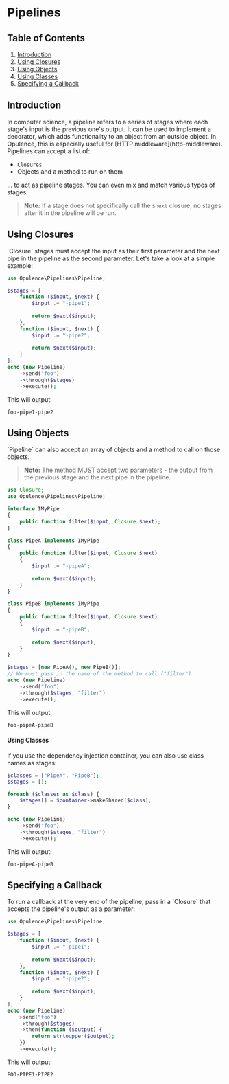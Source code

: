 # Pipelines

## Table of Contents
1. [Introduction](#introduction)
2. [Using Closures](#using-closures)
3. [Using Objects](#using-objects)
  1. [Using Classes](#using-classes)
4. [Specifying a Callback](#specifying-a-callback)

<h2 id="introduction">Introduction</h2>
In computer science, a pipeline refers to a series of stages where each stage's input is the previous one's output.  It can be used to implement a decorator, which adds functionality to an object from an outside object.  In Opulence, this is especially useful for [HTTP middleware](http-middleware).  Pipelines can accept a list of:
 
* `Closures`
* Objects and a method to run on them

... to act as pipeline stages.  You can even mix and match various types of stages.

> **Note:** If a stage does not specifically call the `$next` closure, no stages after it in the pipeline will be run.
  
<h2 id="using-closures">Using Closures</h2>
`Closure` stages must accept the input as their first parameter and the next pipe in the pipeline as the second parameter.  Let's take a look at a simple example:

```php
use Opulence\Pipelines\Pipeline;

$stages = [
    function ($input, $next) {
        $input .= "-pipe1";
        
        return $next($input);
    },
    function ($input, $next) {
        $input .= "-pipe2";
        
        return $next($input);
    }
];
echo (new Pipeline)
    ->send("foo")
    ->through($stages)
    ->execute();
```

This will output:

```
foo-pipe1-pipe2
```

<h2 id="using-objects">Using Objects</h2>
`Pipeline` can also accept an array of objects and a method to call on those objects.

> **Note:** The method MUST accept two parameters - the output from the previous stage and the next pipe in the pipeline.

```php
use Closure;
use Opulence\Pipelines\Pipeline;

interface IMyPipe
{
    public function filter($input, Closure $next);
}

class PipeA implements IMyPipe
{
    public function filter($input, Closure $next)
    {
        $input .= "-pipeA";
        
        return $next($input);
    }
}

class PipeB implements IMyPipe
{
    public function filter($input, Closure $next)
    {
        $input .= "-pipeB";
        
        return $next($input);
    }
}

$stages = [new PipeA(), new PipeB()];
// We must pass in the name of the method to call ("filter")
echo (new Pipeline)
    ->send("foo")
    ->through($stages, "filter")
    ->execute();
```

This will output:

```
foo-pipeA-pipeB
```

<h4 id="using-classes">Using Classes</h4>
If you use the dependency injection container, you can also use class names as stages:
 
```php
$classes = ["PipeA", "PipeB"];
$stages = [];

foreach ($classes as $class) {
    $stages[] = $container->makeShared($class);
}

echo (new Pipeline)
    ->send("foo")
    ->through($stages, "filter")
    ->execute();
```

This will output:

```
foo-pipeA-pipeB
```

<h2 id="specifying-a-callback">Specifying a Callback</h2>
To run a callback at the very end of the pipeline, pass in a `Closure` that accepts the pipeline's output as a parameter:

```php
use Opulence\Pipelines\Pipeline;

$stages = [
    function ($input, $next) {
        $input .= "-pipe1";
        
        return $next($input);
    },
    function ($input, $next) {
        $input .= "-pipe2";
        
        return $next($input);
    }
];
echo (new Pipeline)
    >send("foo")
    ->through($stages)
    ->then(function ($output) {
        return strtoupper($output);
    })
    ->execute();
```

This will output:

```
FOO-PIPE1-PIPE2
```